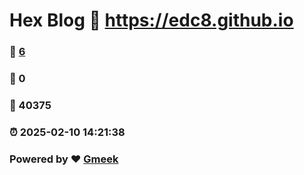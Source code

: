 # Hex Blog :link: https://edc8.github.io 
### :page_facing_up: [6](https://edc8.github.io/tag.html) 
### :speech_balloon: 0 
### :hibiscus: 40375 
### :alarm_clock: 2025-02-10 14:21:38 
### Powered by :heart: [Gmeek](https://github.com/Meekdai/Gmeek)

